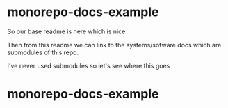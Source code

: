# monorepo-docs-example

So our base readme is here which is nice


Then from this readme we can link to the systems/sofware docs which are submodules of this repo. 

I've never used submodules so let's see where this goes

# monorepo-docs-example

